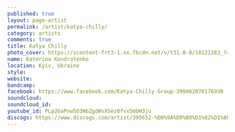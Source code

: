 ```yaml
---
published: true
layout: page-artist
permalink: /artist/katya-chilly/
category: artists
comments: true
title: Katya Chilly
photo_cover: https://scontent-frt3-1.xx.fbcdn.net/v/t31.0-8/18121183_749184975261098_6822557234504095064_o.jpg?oh=3d0a58abb446071f9933b4fb3a1634dc&oe=5A2B17D0
name: Katerina Kondratenko
location: Kyiv, Ukraine
style: 
website: 
bandcamp: 
facebook: https://www.facebook.com/Katya-Chilly-Group-399462070176930
soundcloud: 
soundcloud_id: 
youtube_id: PLp2GaPnw5O3NbZgdWsXSez0fvx5mbH3ju
discogs: https://www.discogs.com/artist/395652-%D0%9A%D0%B0%D1%82%D1%8F-Chilly
---
```

